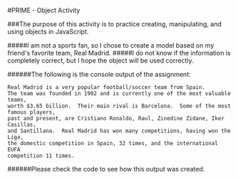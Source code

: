 #PRIME - Object Activity

###The purpose of this activity is to practice creating, manipulating, and using objects in JavaScript.

#####I am not a sports fan, so I chose to create a model based on my friend's favorite team, Real Madrid.
#####I do not know if the information is completely correct, but I hope the object will be used correctly.



######The following is the console output of the assignment:

```
Real Madrid is a very popular football/soccer team from Spain.  
The team was founded in 1902 and is currently one of the most valuable teams,
worth $3.65 billion.  Their main rival is Barcelona.  Some of the most famous players,
past and present, are Cristiano Ronaldo, Raul, Zinedine Zidane, Iker Casillas,
and Santillana.  Real Madrid has won many competitions, having won the Liga,
the domestic competition in Spain, 32 times, and the international EUFA
competition 11 times.
```

######Please check the code to see how this output was created.
